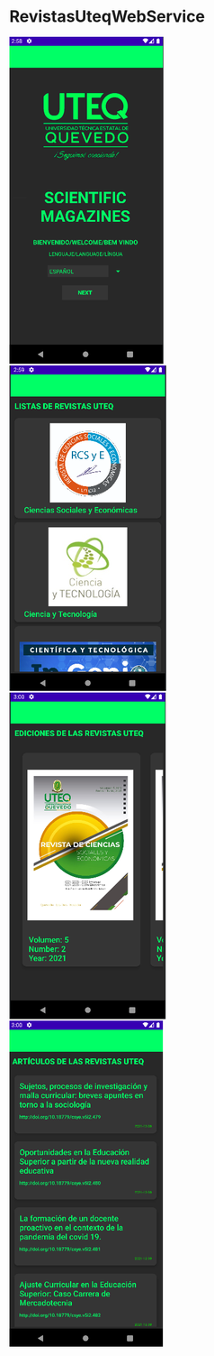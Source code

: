 # RevistasUteqWebService 
![principal](https://github.com/AdrianVeas/RevistasUteqWebService/blob/master/CapturaIdioma.PNG)
![segundo](https://github.com/AdrianVeas/RevistasUteqWebService/blob/master/CapturaRevistas.PNG)
![tercer](https://github.com/AdrianVeas/RevistasUteqWebService/blob/master/CapturaEdicion.PNG)
![cuarto](https://github.com/AdrianVeas/RevistasUteqWebService/blob/master/CapturaArticulos.PNG)
